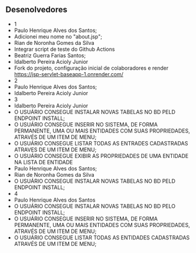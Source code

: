 ## Desenolvedores
- 1
- Paulo Henrique Alves dos Santos;
- Adicionei meu nome no "about.jsp";
- Rian de Noronha Gomes da Silva
- Integrar script de teste do Github Actions
- Beatriz Guerra Farias Santos;
- Idalberto Pereira Acioly Junior 
- Fork do projeto, configuração inicial de colaboradores e render https://jsp-servlet-baseapp-1.onrender.com/
- 2
- Paulo Henrique Alves dos Santos;
- Idalberto Pereira Acioly Junior
- 3 
- Idalberto Pereira Acioly Junior
- O USUÁRIO CONSEGUE INSTALAR NOVAS TABELAS NO BD PELD ENDPOINT INSTALL; 
- O USUÁRIO CONSEGUE INSERIR NO SISTEMA, DE FORMA PERMANENTE, UMA OU MAIS ENTIDADES COM SUAS PROPRIEDADES, ATRAVÉS DE UM ITEM DE MENU; 
- O USUÁRIO CONSEGUE LISTAR TODAS AS ENTRADES CADASTRADAS ATRAVES DE UM ITEM DE MENU; 
- O USUÁRIO CONSEGUE EXIBIR AS PROPRIEDADES DE UMA ENTIDADE NA LISTA DE ENTIDADE
- Paulo Henrique Alves dos Santos;
- Rian de Noronha Gomes da Silva
- O USUÁRIO CONSEGUE INSTALAR NOVAS TABELAS NO BD PELD ENDPOINT INSTALL; 
- 4
- Paulo Henrique Alves dos Santos
- O USUÁRIO CONSEGUE INSTALAR NOVAS TABELAS NO BD PELO ENDPOINT INSTALL;
- O USUÁRIO CONSEGUE INSERIR NO SISTEMA, DE FORMA PERMANENTE, UMA OU MAIS ENTIDADES COM SUAS PROPRIEDADES, ATRAVÉS DE UM ITEM DE MENU;
- O USUÁRIO CONSEGUE LISTAR TODAS AS ENTIDADES CADASTRADAS ATRAVÉS DE UM ITEM DE MENU;
